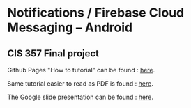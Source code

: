 # Notifications / Firebase Cloud Messaging – Android

 ## CIS 357 Final project

Github Pages "How to tutorial" can be found  : [here](https://jhosephr.github.io/CIS357_FinalProjectDemo/).

Same tutorial easier to read as PDF is found : [here](CIS357_FinalProjectDemo/Tutorial.pdf).

The Google slide presentation can be found   : [here](https://docs.google.com/presentation/d/1_2uQAczzStdwTZWum--UArCTR_wSTqdRs_VFks9YJR8/edit?usp=sharing).
